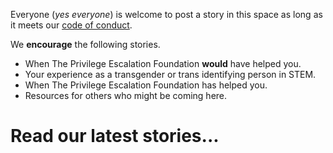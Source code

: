 Everyone (_yes everyone_) is welcome to post a story in this space as long as it meets our [code of conduct](/contribute).

We **encourage** the following stories.

 - When The Privilege Escalation Foundation **would** have helped you.
 - Your experience as a transgender or trans identifying person in STEM.
 - When The Privilege Escalation Foundation has helped you.
 - Resources for others who might be coming here.

# Read our latest stories...